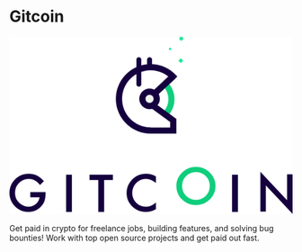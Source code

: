 # Gitcoin

![](../../.gitbook/assets/gitcion-2.svg)

Get paid in crypto for freelance jobs, building features, and solving bug bounties! Work with top open source projects and get paid out fast.

